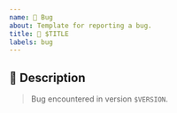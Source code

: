 ```yaml
---
name: 🐛 Bug
about: Template for reporting a bug.
title: 🐛 $TITLE
labels: bug
---
```


## 📝 Description

> Bug encountered in version `$VERSION`.

<!-- Describe the bug right here. -->

<!-- This section will be filled and uncommented by a maintainer.
## ✅ Checklist

- [ ] 🐛 Fix described bug.
- [ ] 📝 Update the [unreleased changelog] for this issue.

[unreleased changelog]: https://github.com/kotools/samples/blob/main/CHANGELOG.md#unreleased
-->
